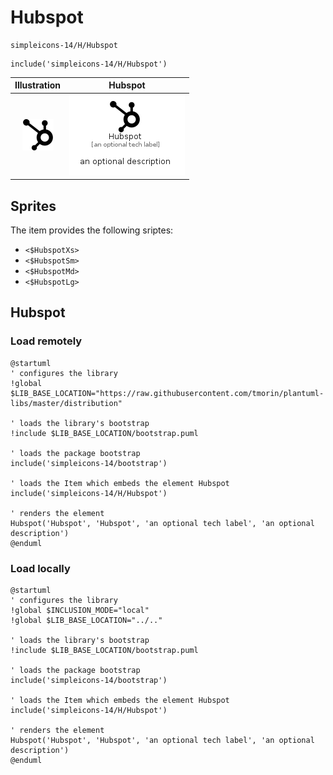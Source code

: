 # Hubspot


```text
simpleicons-14/H/Hubspot
```

```text
include('simpleicons-14/H/Hubspot')
```



| Illustration | Hubspot |
| :---: | :---: |
| ![illustration for Illustration](../../simpleicons-14/H/Hubspot.png) | ![illustration for Hubspot](../../simpleicons-14/H/Hubspot.Local.png) |



## Sprites
The item provides the following sriptes:

- `<$HubspotXs>`
- `<$HubspotSm>`
- `<$HubspotMd>`
- `<$HubspotLg>`





## Hubspot

### Load remotely
```plantuml
@startuml
' configures the library
!global $LIB_BASE_LOCATION="https://raw.githubusercontent.com/tmorin/plantuml-libs/master/distribution"

' loads the library's bootstrap
!include $LIB_BASE_LOCATION/bootstrap.puml

' loads the package bootstrap
include('simpleicons-14/bootstrap')

' loads the Item which embeds the element Hubspot
include('simpleicons-14/H/Hubspot')

' renders the element
Hubspot('Hubspot', 'Hubspot', 'an optional tech label', 'an optional description')
@enduml
```

### Load locally
```plantuml
@startuml
' configures the library
!global $INCLUSION_MODE="local"
!global $LIB_BASE_LOCATION="../.."

' loads the library's bootstrap
!include $LIB_BASE_LOCATION/bootstrap.puml

' loads the package bootstrap
include('simpleicons-14/bootstrap')

' loads the Item which embeds the element Hubspot
include('simpleicons-14/H/Hubspot')

' renders the element
Hubspot('Hubspot', 'Hubspot', 'an optional tech label', 'an optional description')
@enduml
```

